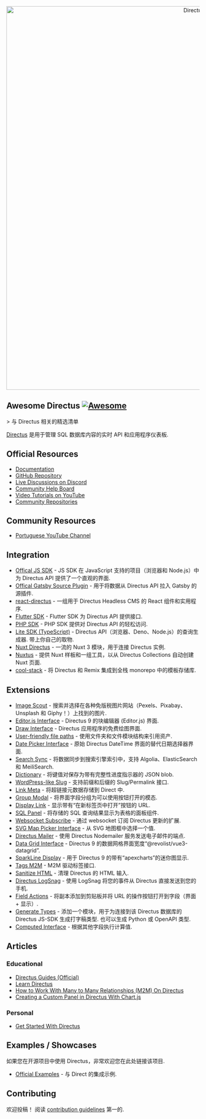 <div class="github-widget" data-repo="directus-community/awesome-directus"></div>
<p align="center"><a href="https://directus.io"><img alt="Directus Logo" src="https://user-images.githubusercontent.com/522079/158864859-0fbeae62-9d7a-4619-b35e-f8fa5f68e0c8.png" width="1000px"></a></p>

## Awesome Directus [![Awesome](https://awesome.re/badge.svg)](https://awesome.re)

&gt; 与 Directus 相关的精选清单

[Directus](https://directus.io) 是用于管理 SQL 数据库内容的实时 API 和应用程序仪表板.



## Official Resources

- [Documentation](https://docs.directus.io/getting-started/introduction/)
- [GitHub Repository](https://github.com/directus/directus)
- [Live Discussions on Discord](https://directus.chat)
- [Community Help Board](https://github.com/directus/directus/discussions/categories/q-a)
- [Video Tutorials on YouTube](https://www.youtube.com/c/DirectusVideos/featured)
- [Community Repositories](https://github.com/directus-community)

## Community Resources

- [Portuguese YouTube Channel](https://www.youtube.com/c/DirectusBR)

## Integration

- [Offical JS SDK](https://www.npmjs.com/package/@directus/sdk) - JS SDK 在 JavaScript 支持的项目（浏览器和 Node.js）中为 Directus API 提供了一个直观的界面.
- [Offical Gatsby Source Plugin](https://www.npmjs.com/package/@directus/gatsby-source-directus) - 用于将数据从 Directus API 拉入 Gatsby 的源插件.
- [react-directus](https://github.com/gremo/react-directus) - 一组用于 Directus Headless CMS 的 React 组件和实用程序.
- [Flutter SDK](https://pub.dev/packages/directus) - Flutter SDK 为 Directus API 提供接口.
- [PHP SDK](https://github.com/alantiller/directus-php-sdk) - PHP SDK 提供对 Directus API 的轻松访问.
- [Lite SDK (TypeScript)](https://github.com/jacoborus/directus-lite-sdk)  - Directus API（浏览器、Deno、Node.js）的查询生成器. 带上你自己的取物.
- [Nuxt Directus](https://github.com/directus-community/nuxt-directus) - 一流的 Nuxt 3 模块，用于连接 Directus 实例.
- [Nuxtus](https://nuxtus.com) - 提供 Nuxt 样板和一组工具，以从 Directus Collections 自动创建 Nuxt 页面.
- [cool-stack](https://github.com/tdsoftpl/cool-stack) - 将 Directus 和 Remix 集成到全栈 monorepo 中的模板存储库.

## Extensions

- [Image Scout](https://github.com/resauce-dev/directus-image-scout?ref=awesome-directus) - 搜索并选择在各种免版税图片网站（Pexels、Pixabay、Unsplash 和 Giphy！）上找到的图片.
- [Editor.js Interface](https://github.com/dimitrov-adrian/directus-extension-editorjs-interface) - Directus 9 的块编辑器 (Editor.js) 界面.
- [Draw Interface](https://github.com/jesusgp22/directus-draw-interface) - Directus 应用程序的免费绘图界面.
- [User-friendly file paths](https://gist.github.com/ToJans/fa18e2a7363edd24be6ad8dda2dd0232) - 使用文件夹和文件模块结构来引用资产.
- [Date Picker Interface](https://github.com/u12206050/directus-9-date-picker-interface) - 原始 Directus DateTime 界面的替代日期选择器界面.
- [Search Sync](https://github.com/dimitrov-adrian/directus-extension-searchsync) - 将数据同步到搜索引擎索引中，支持 Algolia、ElasticSearch 和 Meil​​iSearch.
- [Dictionary](https://github.com/georgexchelebiev/directus-dictionary) - 将键值对保存为带有完整性进度指示器的 JSON blob.
- [WordPress-like Slug](https://github.com/dimitrov-adrian/directus-extension-wpslug-interface) - 支持前缀和后缀的 Slug/Permalink 接口.
- [Link Meta](https://github.com/dimitrov-adrian/directus-extension-linkmeta) - 将超链接元数据存储到 Direct 中.
- [Group Modal](https://github.com/dimitrov-adrian/directus-extension-group-modal-interface) - 将界面字段分组为可以使用按钮打开的模态.
- [Display Link](https://github.com/jacoborus/directus-extension-display-link) - 显示带有“在新标签页中打开”按钮的 URL.
- [SQL Panel](https://github.com/harish2704/directus-sql-panel) - 将存储的 SQL 查询结果显示为表格的面板组件.
- [Websocket Subscribe](https://github.com/br41nslug/directus-websocket-subscribe) - 通过 websocket 订阅 Directus 更新的扩展. 
- [SVG Map Picker Interface](https://github.com/dimitrov-adrian/directus-extension-svgmap-picker-interface) - 从 SVG 地图框中选择一个值.
- [Directus Mailer](https://github.com/ryntab/Directus-Mailer) - 使用 Directus Nodemailer 服务发送电子邮件的端点.
- [Data Grid Interface](https://github.com/seymoe/directus-extension-vgrid-interface) - Directus 9 的数据网格界面宽度“@revolist/vue3-datagrid”.
- [SparkLine Display](https://github.com/seymoe/directus-extension-sparkline-display) - 用于 Directus 9 的带有“apexcharts”的迷你图显示.
- [Tags M2M](https://github.com/dimitrov-adrian/directus-extension-tags-m2m-interface) - M2M 驱动标签接口.
- [Sanitize HTML](https://github.com/licitdev/directus-extension-sanitize-html) - 清理 Directus 的 HTML 输入.
- [Directus LogSnag](https://github.com/Intevel/directus-logsnag) - 使用 LogSnag 将您的事件从 Directus 直接发送到您的手机.
- [Field Actions](https://github.com/utomic-media/directus-extension-field-actions) - 将副本添加到剪贴板并将 URL 的操作按钮打开到字段（界面 + 显示）.
- [Generate Types](https://github.com/maltejur/directus-extension-generate-types)  - 添加一个模块，用于为连接到该 Directus 数据库的 Directus JS-SDK 生成打字稿类型. 也可以生成 Python 或 OpenAPI 类型.
- [Computed Interface](https://github.com/rezo-labs/directus-extension-computed-interface) - 根据其他字段执行计算值.

## Articles

### Educational

- [Directus Guides (Official)](https://directus.io/guides/)
- [Learn Directus](https://learndirectus.com/)
- [How to Work With Many to Many Relationships (M2M) On Directus](https://medium.com/@bianperotti/how-i-made-a-many-to-many-relationship-on-directus-b158ff55de7e)
- [Creating a Custom Panel in Directus With Chart.js](https://blog.eperedo.com/2023/02/14/custom-panel-directus-chart-js)

### Personal

- [Get Started With Directus](https://medium.com/7span/no-code-backend-get-started-with-directus-7876bffdbd1d)

## Examples / Showcases

如果您在开源项目中使用 Directus，非常欢迎您在此处链接该项目.

- [Official Examples](https://github.com/directus/examples) - 与 Direct 的集成示例.

## Contributing

欢迎投稿！ 阅读 [contribution guidelines](https://github.com/directus-community/awesome-directus/blob/master/contributing.md) 第一的.
